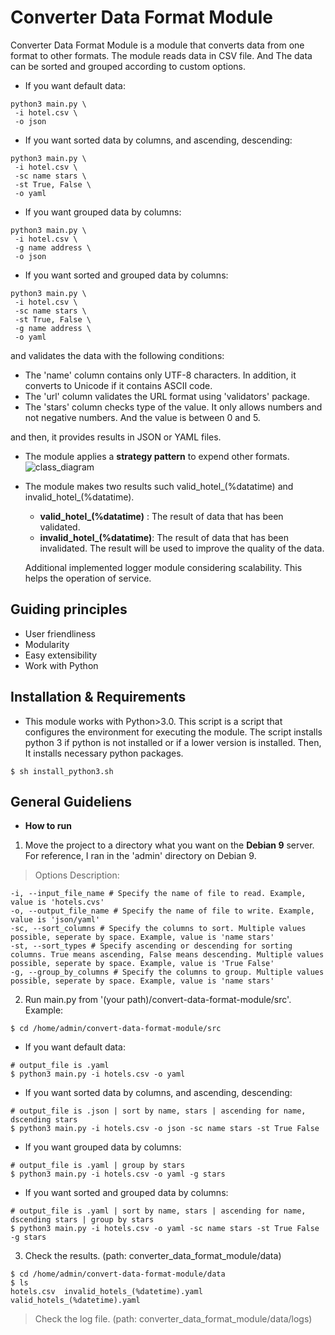 # Converter Data Format Module
Converter Data Format Module is a module that converts data from one format to other formats. 
The module reads data in CSV file. And The data can be sorted and grouped according to custom options.
- If you want default data: 
```
python3 main.py \
 -i hotel.csv \
 -o json
```
- If you want sorted data by columns, and ascending, descending:
```
python3 main.py \
 -i hotel.csv \
 -sc name stars \
 -st True, False \
 -o yaml
```
- If you want grouped data by columns:
```
python3 main.py \
 -i hotel.csv \
 -g name address \
 -o json
```
- If you want sorted and grouped data by columns:
```
python3 main.py \
 -i hotel.csv \
 -sc name stars \
 -st True, False \
 -g name address \
 -o yaml
```
and validates the data with the following conditions:
- The 'name' column contains only UTF-8 characters. In addition, it converts to Unicode if it contains ASCII code. 
- The 'url' column validates the URL format using 'validators' package.
- The 'stars' column checks type of the value. It only allows numbers and not negative numbers. And the value is between 0 and 5. 

and then, it provides results in JSON or YAML files.
- The module applies a **strategy pattern** to expend other formats.
![class_diagram](https://user-images.githubusercontent.com/3222837/50623403-d55ecb00-0f15-11e9-9731-3adce0e8975d.PNG)
- The module makes two results such valid_hotel_(%datatime) and invalid_hotel_(%datatime).
  - **valid_hotel_(%datatime)**  : The result of data that has been validated.
  - **invalid_hotel_(%datatime)**: The result of data that has been invalidated. The result will be used to improve the quality of the data.
  
  Additional implemented logger module considering scalability. This helps the operation of service.
 
## Guiding principles
- User friendliness
- Modularity
- Easy extensibility
- Work with Python

## Installation & Requirements
- This module works with Python>3.0. This script is a script that configures the environment for executing the module. The script installs python 3 if python is not installed or if a lower version is installed. Then, It installs necessary python packages.
```
$ sh install_python3.sh
```

## General Guideliens
- **How to run** 
1. Move the project to a directory what you want on the **Debian 9** server. For reference, I ran in the 'admin' directory on Debian 9.
> Options Description:
```
-i, --input_file_name # Specify the name of file to read. Example, value is 'hotels.cvs'
-o, --output_file_name # Specify the name of file to write. Example, value is 'json/yaml'
-sc, --sort_columns # Specify the columns to sort. Multiple values possible, seperate by space. Example, value is 'name stars'
-st, --sort_types # Specify ascending or descending for sorting columns. True means ascending, False means descending. Multiple values possible, seperate by space. Example, value is 'True False'
-g, --group_by_columns # Specify the columns to group. Multiple values possible, seperate by space. Example, value is 'name stars'
```
2. Run main.py from '(your path)/convert-data-format-module/src'. Example:
```
$ cd /home/admin/convert-data-format-module/src
```
- If you want default data: 
```
# output_file is .yaml
$ python3 main.py -i hotels.csv -o yaml
```
- If you want sorted data by columns, and ascending, descending:
```
# output_file is .json | sort by name, stars | ascending for name, dscending stars
$ python3 main.py -i hotels.csv -o json -sc name stars -st True False
```
- If you want grouped data by columns:
```
# output_file is .yaml | group by stars
$ python3 main.py -i hotels.csv -o yaml -g stars
```
- If you want sorted and grouped data by columns:
```
# output_file is .yaml | sort by name, stars | ascending for name, dscending stars | group by stars
$ python3 main.py -i hotels.csv -o yaml -sc name stars -st True False -g stars
```
3. Check the results. (path: converter_data_format_module/data)
```
$ cd /home/admin/convert-data-format-module/data
$ ls
hotels.csv  invalid_hotels_(%datetime).yaml valid_hotels_(%datetime).yaml
```
> Check the log file. (path: converter_data_format_module/data/logs)
